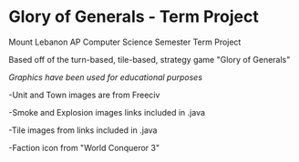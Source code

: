 # Glory of Generals - Term Project
Mount Lebanon AP Computer Science Semester Term Project

Based off of the turn-based, tile-based, strategy game "Glory of Generals"


*Graphics have been used for educational purposes*

-Unit and Town images are from Freeciv

-Smoke and Explosion images links included in .java

-Tile images from links included in .java

-Faction icon from "World Conqueror 3"
